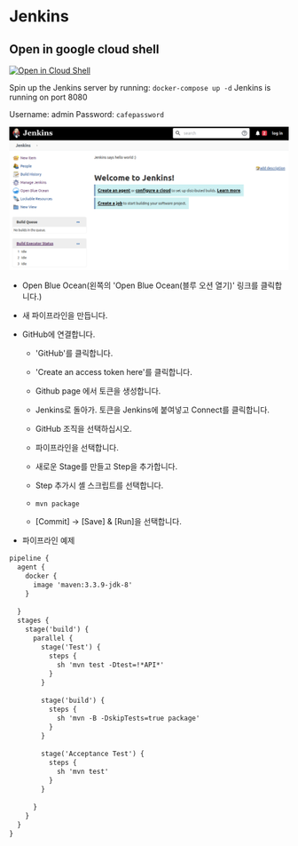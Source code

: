 # Jenkins

## Open in google cloud shell

[![Open in Cloud Shell](https://gstatic.com/cloudssh/images/open-btn.svg)](https://console.cloud.google.com/cloudshell/editor?cloudshell_git_repo=https://github.com/icp-prg/edu-ci.git)

Spin up the Jenkins server by running:
`docker-compose up -d` Jenkins is running on port
8080

Username: admin Password: `cafepassword`


![Welcome page](img/welcome2.png)


* Open Blue Ocean(왼쪽의 'Open Blue Ocean(블루 오션 열기)' 링크를 클릭합니다.)

* 새 파이프라인을 만듭니다.
* GitHub에 연결합니다.

    * 'GitHub'를 클릭합니다.
    * 'Create an access token here'를 클릭합니다.
    
    * Github page 에서 토큰을 생성합니다.

    * Jenkins로 돌아가. 토큰을 Jenkins에 붙여넣고 Connect를 클릭합니다.
    
    * GitHub 조직을 선택하십시오.
    
    * 파이프라인을 선택합니다.

    * 새로운 Stage를 만들고 Step을 추가합니다.
    
    * Step 추가시 셸 스크립트를 선택합니다.
    
    * `mvn package`
    
    * [Commit] -> [Save] & [Run]을 선택합니다.


* 파이프라인 예제
```
pipeline {
  agent {
    docker {
      image 'maven:3.3.9-jdk-8'
    }

  }
  stages {
    stage('build') {
      parallel {
        stage('Test') {
          steps {
            sh 'mvn test -Dtest=!*API*'
          }
        }

        stage('build') {
          steps {
            sh 'mvn -B -DskipTests=true package'
          }
        }

        stage('Acceptance Test') {
          steps {
            sh 'mvn test'
          }
        }

      }
    }
  }
}
```

